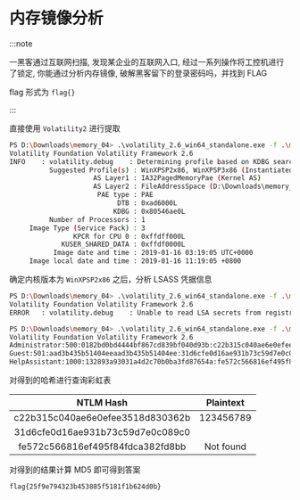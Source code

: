 # 内存镜像分析

:::note

一黑客通过互联网扫描, 发现某企业的互联网入口, 经过一系列操作将工控机进行了锁定, 你能通过分析内存镜像, 破解黑客留下的登录密码吗，并找到 FLAG

flag 形式为 `flag{}`

:::

直接使用 `Volatility2` 进行提取

```bash
PS D:\Downloads\memory_04> .\volatility_2.6_win64_standalone.exe -f .\memory imageinfo
Volatility Foundation Volatility Framework 2.6
INFO    : volatility.debug    : Determining profile based on KDBG search...
          Suggested Profile(s) : WinXPSP2x86, WinXPSP3x86 (Instantiated with WinXPSP2x86)
                     AS Layer1 : IA32PagedMemoryPae (Kernel AS)
                     AS Layer2 : FileAddressSpace (D:\Downloads\memory_04\memory)
                      PAE type : PAE
                           DTB : 0xad6000L
                          KDBG : 0x80546ae0L
          Number of Processors : 1
     Image Type (Service Pack) : 3
                KPCR for CPU 0 : 0xffdff000L
             KUSER_SHARED_DATA : 0xffdf0000L
           Image date and time : 2019-01-16 03:19:05 UTC+0000
     Image local date and time : 2019-01-16 11:19:05 +0800
```

确定内核版本为 `WinXPSP2x86` 之后，分析 LSASS 凭据信息

```bash
PS D:\Downloads\memory_04> .\volatility_2.6_win64_standalone.exe -f .\memory --profile=WinXPSP2x86 lsadump
Volatility Foundation Volatility Framework 2.6
ERROR   : volatility.debug    : Unable to read LSA secrets from registry

PS D:\Downloads\memory_04> .\volatility_2.6_win64_standalone.exe -f .\memory --profile=WinXPSP2x86 hashdump
Volatility Foundation Volatility Framework 2.6
Administrator:500:0182bd0bd4444bf867cd839bf040d93b:c22b315c040ae6e0efee3518d830362b:::
Guest:501:aad3b435b51404eeaad3b435b51404ee:31d6cfe0d16ae931b73c59d7e0c089c0:::
HelpAssistant:1000:132893a93031a4d2c70b0ba3fd87654a:fe572c566816ef495f84fdca382fd8bb:::
```

对得到的哈希进行查询彩虹表

|            NTLM Hash             | Plaintext |
| :------------------------------: | :-------: |
| c22b315c040ae6e0efee3518d830362b | 123456789 |
| 31d6cfe0d16ae931b73c59d7e0c089c0 |           |
| fe572c566816ef495f84fdca382fd8bb | Not found |

对得到的结果计算 MD5 即可得到答案

```flag
flag{25f9e794323b453885f5181f1b624d0b}
```
